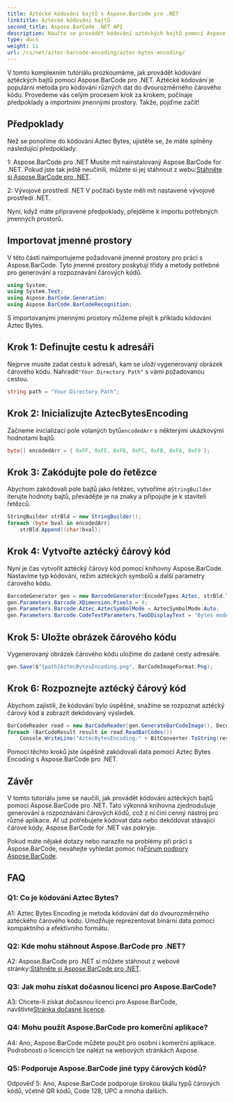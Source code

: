 ```yaml
---
title: Aztécké kódování bajtů s Aspose.BarCode pro .NET
linktitle: Aztécké kódování bajtů
second_title: Aspose.BarCode .NET API
description: Naučte se provádět kódování aztéckých bajtů pomocí Aspose.BarCode pro .NET. Součástí je podrobný průvodce, požadavky a příklady kódu.
type: docs
weight: 11
url: /cs/net/aztec-barcode-encoding/aztec-bytes-encoding/
---
```

V tomto komplexním tutoriálu prozkoumáme, jak provádět kódování aztéckých bajtů pomocí Aspose.BarCode pro .NET. Aztécké kódování je populární metoda pro kódování různých dat do dvourozměrného čárového kódu. Provedeme vás celým procesem krok za krokem, počínaje předpoklady a importními jmennými prostory. Takže, pojďme začít!

## Předpoklady

Než se ponoříme do kódování Aztec Bytes, ujistěte se, že máte splněny následující předpoklady:

1: Aspose.BarCode pro .NET
 Musíte mít nainstalovaný Aspose.BarCode for .NET. Pokud jste tak ještě neučinili, můžete si jej stáhnout z webu:[Stáhněte si Aspose.BarCode pro .NET](https://releases.aspose.com/barcode/net/).

2: Vývojové prostředí .NET
V počítači byste měli mít nastavené vývojové prostředí .NET.

Nyní, když máte připravené předpoklady, přejděme k importu potřebných jmenných prostorů.

## Importovat jmenné prostory

V této části naimportujeme požadované jmenné prostory pro práci s Aspose.BarCode. Tyto jmenné prostory poskytují třídy a metody potřebné pro generování a rozpoznávání čárových kódů.

```csharp
using System;
using System.Text;
using Aspose.BarCode.Generation;
using Aspose.BarCode.BarCodeRecognition;
```

S importovanými jmennými prostory můžeme přejít k příkladu kódování Aztec Bytes.


## Krok 1: Definujte cestu k adresáři

 Nejprve musíte zadat cestu k adresáři, kam se uloží vygenerovaný obrázek čárového kódu. Nahradit`"Your Directory Path"` s vámi požadovanou cestou.

```csharp
string path = "Your Directory Path";
```

## Krok 2: Inicializujte AztecBytesEncoding

 Začneme inicializací pole volaných bytů`encodedArr` s některými ukázkovými hodnotami bajtů.

```csharp
byte[] encodedArr = { 0xFF, 0xFE, 0xFD, 0xFC, 0xFB, 0xFA, 0xF9 };
```

## Krok 3: Zakódujte pole do řetězce

 Abychom zakódovali pole bajtů jako řetězec, vytvoříme a`StringBuilder` iterujte hodnoty bajtů, převádějte je na znaky a připojujte je k staviteli řetězců.

```csharp
StringBuilder strBld = new StringBuilder();
foreach (byte bval in encodedArr)
    strBld.Append((char)bval);
```

## Krok 4: Vytvořte aztécký čárový kód

Nyní je čas vytvořit aztécký čárový kód pomocí knihovny Aspose.BarCode. Nastavíme typ kódování, režim aztéckých symbolů a další parametry čárového kódu.

```csharp
BarcodeGenerator gen = new BarcodeGenerator(EncodeTypes.Aztec, strBld.ToString());
gen.Parameters.Barcode.XDimension.Pixels = 4;
gen.Parameters.Barcode.Aztec.AztecSymbolMode = AztecSymbolMode.Auto;
gen.Parameters.Barcode.CodeTextParameters.TwoDDisplayText = "Bytes mode";
```

## Krok 5: Uložte obrázek čárového kódu

Vygenerovaný obrázek čárového kódu uložíme do zadané cesty adresáře.

```csharp
gen.Save($"{path}AztecBytesEncoding.png", BarCodeImageFormat.Png);
```

## Krok 6: Rozpoznejte aztécký čárový kód

Abychom zajistili, že kódování bylo úspěšné, snažíme se rozpoznat aztécký čárový kód a zobrazit dekódovaný výsledek.

```csharp
BarCodeReader read = new BarCodeReader(gen.GenerateBarCodeImage(), DecodeType.Aztec);
foreach (BarCodeResult result in read.ReadBarCodes())
    Console.WriteLine("AztecBytesEncoding:" + BitConverter.ToString(result.CodeBytes));
```

Pomocí těchto kroků jste úspěšně zakódovali data pomocí Aztec Bytes Encoding s Aspose.BarCode pro .NET.

## Závěr

V tomto tutoriálu jsme se naučili, jak provádět kódování aztéckých bajtů pomocí Aspose.BarCode pro .NET. Tato výkonná knihovna zjednodušuje generování a rozpoznávání čárových kódů, což z ní činí cenný nástroj pro různé aplikace. Ať už potřebujete kódovat data nebo dekódovat stávající čárové kódy, Aspose.BarCode for .NET vás pokryje.

Pokud máte nějaké dotazy nebo narazíte na problémy při práci s Aspose.BarCode, neváhejte vyhledat pomoc na[Fórum podpory Aspose.BarCode](https://forum.aspose.com/c/barcode/13).

## FAQ

### Q1: Co je kódování Aztec Bytes?

A1: Aztec Bytes Encoding je metoda kódování dat do dvourozměrného aztéckého čárového kódu. Umožňuje reprezentovat binární data pomocí kompaktního a efektivního formátu.

### Q2: Kde mohu stáhnout Aspose.BarCode pro .NET?

 A2: Aspose.BarCode pro .NET si můžete stáhnout z webové stránky:[Stáhněte si Aspose.BarCode pro .NET](https://releases.aspose.com/barcode/net/).

### Q3: Jak mohu získat dočasnou licenci pro Aspose.BarCode?

 A3: Chcete-li získat dočasnou licenci pro Aspose.BarCode, navštivte[Stránka dočasné licence](https://purchase.aspose.com/temporary-license/).

### Q4: Mohu použít Aspose.BarCode pro komerční aplikace?

A4: Ano, Aspose.BarCode můžete použít pro osobní i komerční aplikace. Podrobnosti o licencích lze nalézt na webových stránkách Aspose.

### Q5: Podporuje Aspose.BarCode jiné typy čárových kódů?

Odpověď 5: Ano, Aspose.BarCode podporuje širokou škálu typů čárových kódů, včetně QR kódů, Code 128, UPC a mnoha dalších.